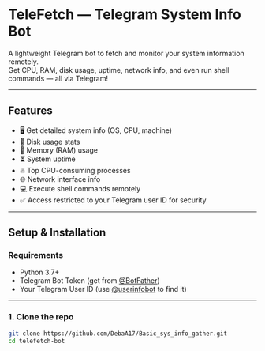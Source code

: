 # TeleFetch — Telegram System Info Bot

A lightweight Telegram bot to fetch and monitor your system information remotely.  
Get CPU, RAM, disk usage, uptime, network info, and even run shell commands — all via Telegram!

---

## Features

- 🖥️ Get detailed system info (OS, CPU, machine)
- 💾 Disk usage stats
- 🧠 Memory (RAM) usage
- ⏳ System uptime
- 🔥 Top CPU-consuming processes
- 🌐 Network interface info
- 💻 Execute shell commands remotely
- ✅ Access restricted to your Telegram user ID for security

---

## Setup & Installation

### Requirements

- Python 3.7+
- Telegram Bot Token (get from [@BotFather](https://t.me/BotFather))
- Your Telegram User ID (use [@userinfobot](https://t.me/userinfobot) to find it)

---

### 1. Clone the repo

```bash
git clone https://github.com/DebaA17/Basic_sys_info_gather.git
cd telefetch-bot
